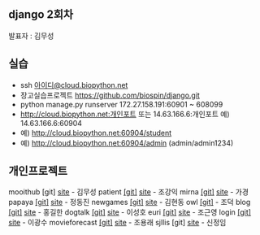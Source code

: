 ## django 2회차
발표자 : 김무성

## 실습
- ssh 아이디@cloud.biopython.net
- 장고실습프로젝트 https://github.com/biospin/django.git
- python manage.py runserver 172.27.158.191:60901 ~ 608099
- http://cloud.biopython.net:개인포트 또는 14.63.166.6:개인포트   예) 14.63.166.6:60904
- 예) http://cloud.biopython.net:60904/student
- 예) http://cloud.biopython.net:60904/admin   (admin/admin1234)

## 개인프로젝트
mooithub [git]  [site](http://cloud.biopython.net:60904) - 김무성
patient [[git]](https://github.com/biospin/patient)  [site](http://cloud.biopython.net:60915) - 조강익
mirna [[git]](https://github.com/biospin/mirna)  [site](http://cloud.biopython.net:60901) - 가경
papaya [[git]](https://github.com/biospin/papaya)  [site](http://cloud.biopython.net:60913) - 정동진
newgames [[git]](https://github.com/biospin/newgames)  [site](http://cloud.biopython.net:60920) - 김현동
owl [[git]](https://github.com/biospin/owl) - 조덕
blog [[git]](https://github.com/biospin/blog)  [site](http://cloud.biopython.net:60919) - 홍길한
dogtalk [[git]](https://github.com/biospin/dogtalk)  [site](http://cloud.biopython.net:60910) - 이성호
euri [[git]](https://github.com/biospin/dogtalk)  [site](http://cloud.biopython.net:60920) - 조근영
login [[git]](https://github.com/biospin/dogtalk)  [site](http://cloud.biopython.net:60909) - 이광수
movieforecast [[git]](https://github.com/biospin/dogtalk)  [site](http://cloud.biopython.net:60916) - 조용래
sjllis [git]  [site](http://cloud.biopython.net:60918) - 신정임




